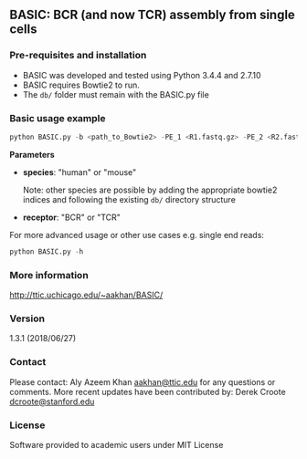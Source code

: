 ## BASIC: BCR (and now TCR) assembly from single cells


### Pre-requisites and installation
* BASIC was developed and tested using Python 3.4.4 and 2.7.10
* BASIC requires Bowtie2 to run.
* The `db/` folder must remain with the BASIC.py file

### Basic usage example

```python
python BASIC.py -b <path_to_Bowtie2> -PE_1 <R1.fastq.gz> -PE_2 <R2.fastq.gz> -g <species> -i <receptor>
```

**Parameters**
+ **species**: "human" or "mouse"

    Note: other species are possible by adding the appropriate bowtie2 indices and following the existing `db/` directory structure
+ **receptor**: "BCR" or "TCR"

For more advanced usage or other use cases e.g. single end reads:
```python
python BASIC.py -h
```

### More information
http://ttic.uchicago.edu/~aakhan/BASIC/

### Version
1.3.1 (2018/06/27)

### Contact
Please contact: Aly Azeem Khan <aakhan@ttic.edu> for any questions or comments.
More recent updates have been contributed by: Derek Croote <dcroote@stanford.edu>

### License
Software provided to academic users under MIT License
